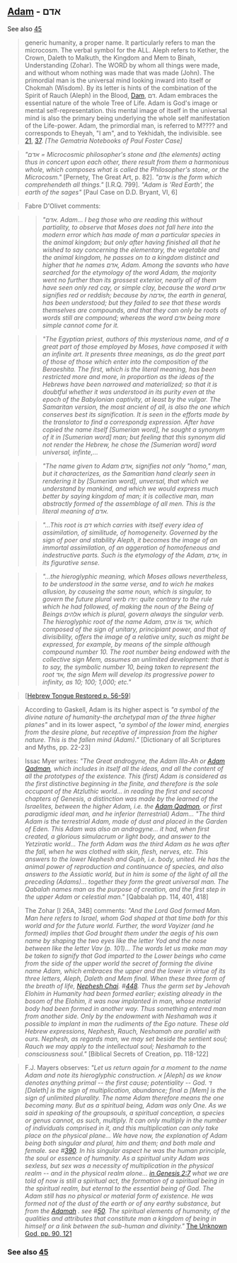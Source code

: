 ## [Adam](/keys/ADM) - אדם
See also [45](45)

> generic humanity, a proper name. It particularly refers to man the microcosm. The verbal symbol for the ALL. Aleph refers to Kether, the Crown, Daleth to Malkuth, the Kingdom and Mem to Binah, Understanding (Zohar). The WORD by whom all things were made, and without whom nothing was made that was made (John). The primordial man is the universal mind looking inward into itself or Chokmah (Wisdom). By its letter is hints of the combination of the Spirit of Rauch (Aleph) in the Blood, [Dam](/keys/DM), דם. Adam embraces the essential nature of the whole Tree of Life. Adam is God's image or mental self-representation. this mental image of itself in the universal mind is also the primary being underlying the whole self manifestation of the Life-power. Adam, the primordial man, is referred to M???? and corresponds to Eheyah, "I am", and to Yekhidah, the indivisible. see [21](21), [37](37). *[The Gematria Notebooks of Paul Foster Case]*

> *"אדם = Microcosmic philosopher's stone and (the elements) acting thus in concert upon each other, there result from them a harmonious whole, which composes what is called the Philosopher's stone, or the Microcosm."* [Pernety, The Great Art, p. 82]. *"אדם is the form which comprehendeth all things."* [I.R.Q. 799]. *"Adam is 'Red Earth', the earth of the sages"* [Paul Case on D.D. Bryant, VI, 6]

> Fabre D'Olivet comments:

> > *"אדם. Adam... I beg those who are reading this without partiality, to observe that Moses does not fall here into the modern error which has made of man a particular species in the animal kingdom; but only after having finished all that he wished to say concerning the elementary, the vegetable and the animal kingdom, he passes on to a kingdom distinct and higher that he names אדם, Adam. Among the savants who have searched for the etymology of the word Adam, the majority went no further than its grossest exterior, nearly all of them have seen only red cay, or simple clay, because the word אדום signifies red or reddish; because by אדםה, the earth in general, has been understood; but they failed to see that these words themselves are compounds, and that they can only be roots of words still are compound; whereas the word אדם being more simple cannot come for it.*

> > *"The Egyptian priest, authors of this mysterious name, and of a great part of those employed by Moses, have composed it with an infinite art. It presents three meanings, as do the great part of those of those which enter into the composition of the Beraeshita. The first, which is the literal meaning, has been restricted more and more, in proportion as the ideas of the Hebrews have been narrowed and materialized; so that it is doubtful whether it was understood in its purity even at the epoch of the Babylonian captivity, at least by the vulgar. The Samaritan version, the most ancient of all, is also the one which conserves best its signification. It is seen in the efforts made by the translator to find a correspondg expression. After have copied the name itself [Sumerian word], he sought a synonym of it in [Sumerian word] man; but feeling that this synonym did not render the Hebrew, he chose the [Sumerian word] word universal, infinte,...*

> > *"The name given to Adam אדם, signifies not only "homo," man, but it characterizes, as the Samaritian hand clearly seen in rendering it by [Sumerian word], unversal, that which we understand by mankind, and which we would express much better by saying kingdom of man; it is collective man, man abstractly formed of the assemblage of all men. This is the literal meaning of אדם.*

> > *"...This root is דם which carries with itself every idea of assimilation, of similitude, of homogeneity. Governed by the sign of poer and stability Aleph, it becomes the image of an immortal assimilation, of an aggeration of homofeneous and indestructive parts. Such is the etymology of the Adam, אדם, in its figurative sense.*

> > *"...the hieroglyphic meaning, which Moses allows nevertheless, to be understood in the same verse, and to wich he makes allusion, by causeing the same noun, which is singular, to govern the future plural verb יודו: quite contrary to the rule which he had followed, of making the noun of the Being of Beings אלהים which is plural, govern always the singular verb. The hieroglyphic root of the name Adam, אדם is אד, which composed of the sign of unitary, principiant power, and that of divisibility, offers the image of a relative unity, such as might be expressed, for example, by means of the simple although compound number 10. The root number being endowed with the collective sign Mem, assumes an unlimited development: that is to say, the symbolic number 10, being taken to represent the root אד, the sign Mem will develop its progressive power to infinity, as 10; 100; 1,000; etc."*

> [[Hebrew Tongue Restored p. 56-59](https://archive.org/stream/hebraictongueres00fabriala#page/56)]

> According to Gaskell, Adam is its higher aspect is *"a symbol of the divine nature of humanity-the archetypal man of the three higher planes"* and in its lower aspect, *"a symbol of the lower mind, energies from the desire plane, but receptive of impression from the higher nature. This is the fallen mind (Adam)."* [Dictionary of all Scriptures and Myths, pp. 22-23]

> Issac Myer writes: *"The Great androgyne, the Adam Illa-Ah or [Adam Qadman](/keys/ADM.QDMVN), which includes in itself all the ideas, and all the content of all the prototypes of the existence. This (first) Adam is considered as the first distinctive beginning in the finite, and therefore is the sole occupant of the Atzluthic world... in reading the first and second chapters of Genesis, a distinction was made by the learned of the Israelites, between the higher Adam, i.e. the [Adam Qadmon](/keys/ADM.QDMVN), or first paradigmic ideal man, and he inferior (terrestrial) Adam... "The third Adam is the terrestrial Adam, made of dust and placed in the Garden of Eden. This Adam was also an androgyne... it had, when first created, a glorious simulacrum or light body, and answer to the Yetziratic world... The forth Adam was the third Adam as he was after the fall, when he was clothed with skin, flesh, nerves, etc. This answers to the lower Nephesh and Guph, i.e. body, united. He has the animal power of reproduction and continuance of species, and also answers to the Assiatic world, but in him is some of the light of all the preceding (Adams)... together they form the great universal man. The Qabalah names man as the purpose of creation, and the first step in the upper Adam or celestial man."* [Qabbalah pp. 114, 401, 418]

> The Zohar [I 26A, 34B] comments: *"And the Lord God formed Man. Man here refers to Israel, whom God shaped at that time both for this world and for the future world. Further, the word Vayizer (and he formed) implies that God brought them under the aegis of his own name by shaping the two eyes like the letter Yod and the nose between like the letter Vav (p. 101)... The words let us make man may be taken to signify that God imparted to the Lower beings who came from the side of the upper world the secret of forming the divine name Adam, which embraces the upper and the lower in virtue of its three letters, Aleph, Daleth and Mem final. When these three form of the breath of life, [Nephesh Chai](/keys/NPSh.ChI). #[448](448). Thus the germ set by Jehovah Elohim in Humanity had been formed earlier; existing already in the bosom of the Elohim, it was now implanted in man, whose material body had been formed in another way. Thus something entered man from another side. Only by the endowment with Neshamah was it possible to implant in man the rudiments of the Ego nature. These old Hebrew expressions, Nephesh, Rauch, Neshamah are parallel with ours. Nephesh, as regards man, we may set beside the sentient soul; Rauch we may apply to the intellectual soul; Neshamah to the consciousness soul."* [Biblical Secrets of Creation, pp. 118-122]

> F.J. Mayers observes: *"Let us return again for a moment to the name Adam and note its hieroglyphic construction. א [Aleph] as we know denotes anything primal -- the first cause; potentiality -- God. ד [Daleth] is the sign of multiplication, abundance; final ם [Mem] is the sign of unlimited plurality. The name Adam therefore means the one becoming many. But as a spiritual being, Adam was only One. As we said in speaking of the groupsouls, a spiritual conception, a species or genus cannot, as such, multiply. It can only multiply in the number of individuals comprised in it, and this multiplication can only take place on the physical plane... We have now, the explanation of Adam being both singular and plural, him and them; and both male and female. see #[390](390). In his singular aspect he was the human principle, the soul or essence of humanity. As a spiritual unity Adam was sexless, but sex was a necessity of multiplication in the physical realm -- and in the physical realm alone... [in Genesis 2:7](http://biblehub.com/genesis/2-7.htm) what we are told of now is still a spiritual act, the formation of a spiritual being in the spiritual realm, but eternal to the essential being of God. The Adam still has no physical or material form of existence. He was formed not of the dust of the earth or of any earthy substance, but from the [Adamah](/keys/ADMH) . see #[50](50). The spiritual elements of humanity, of the qualities and attributes that constitute man a kingdom of being in himself or a link between the sub-human and divinity."* [The Unknown God, pp. 90, 121](http://www.organelle.org/as/aschap13.htm)

### See also [45](45)
